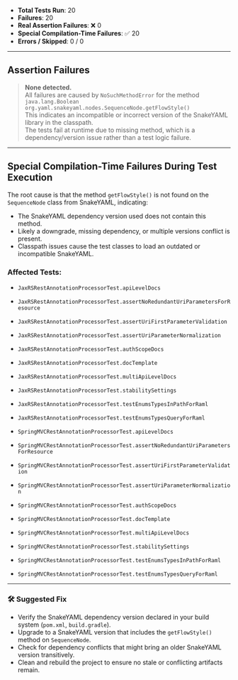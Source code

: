 - **Total Tests Run**: 20
- **Failures**: 20
- **Real Assertion Failures**: ❌ 0
- **Special Compilation-Time Failures**: ✅ 20
- **Errors / Skipped**: 0 / 0

---

## Assertion Failures

> **None detected.**  
> All failures are caused by `NoSuchMethodError` for the method  
> `java.lang.Boolean org.yaml.snakeyaml.nodes.SequenceNode.getFlowStyle()`  
> This indicates an incompatible or incorrect version of the SnakeYAML library in the classpath.  
> The tests fail at runtime due to missing method, which is a dependency/version issue rather than a test logic failure.

---

## Special Compilation-Time Failures During Test Execution

The root cause is that the method `getFlowStyle()` is not found on the `SequenceNode` class from SnakeYAML, indicating:

- The SnakeYAML dependency version used does not contain this method.
- Likely a downgrade, missing dependency, or multiple versions conflict is present.
- Classpath issues cause the test classes to load an outdated or incompatible SnakeYAML.

### Affected Tests:
- `JaxRSRestAnnotationProcessorTest.apiLevelDocs`
- `JaxRSRestAnnotationProcessorTest.assertNoRedundantUriParametersForResource`
- `JaxRSRestAnnotationProcessorTest.assertUriFirstParameterValidation`
- `JaxRSRestAnnotationProcessorTest.assertUriParameterNormalization`
- `JaxRSRestAnnotationProcessorTest.authScopeDocs`
- `JaxRSRestAnnotationProcessorTest.docTemplate`
- `JaxRSRestAnnotationProcessorTest.multiApiLevelDocs`
- `JaxRSRestAnnotationProcessorTest.stabilitySettings`
- `JaxRSRestAnnotationProcessorTest.testEnumsTypesInPathForRaml`
- `JaxRSRestAnnotationProcessorTest.testEnumsTypesQueryForRaml`

- `SpringMVCRestAnnotationProcessorTest.apiLevelDocs`
- `SpringMVCRestAnnotationProcessorTest.assertNoRedundantUriParametersForResource`
- `SpringMVCRestAnnotationProcessorTest.assertUriFirstParameterValidation`
- `SpringMVCRestAnnotationProcessorTest.assertUriParameterNormalization`
- `SpringMVCRestAnnotationProcessorTest.authScopeDocs`
- `SpringMVCRestAnnotationProcessorTest.docTemplate`
- `SpringMVCRestAnnotationProcessorTest.multiApiLevelDocs`
- `SpringMVCRestAnnotationProcessorTest.stabilitySettings`
- `SpringMVCRestAnnotationProcessorTest.testEnumsTypesInPathForRaml`
- `SpringMVCRestAnnotationProcessorTest.testEnumsTypesQueryForRaml`

---

### 🛠️ Suggested Fix

- Verify the SnakeYAML dependency version declared in your build system (`pom.xml`, `build.gradle`).
- Upgrade to a SnakeYAML version that includes the `getFlowStyle()` method on `SequenceNode`.
- Check for dependency conflicts that might bring an older SnakeYAML version transitively.
- Clean and rebuild the project to ensure no stale or conflicting artifacts remain.
